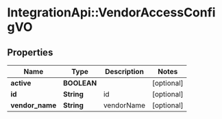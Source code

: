 # IntegrationApi::VendorAccessConfigVO

## Properties
Name | Type | Description | Notes
------------ | ------------- | ------------- | -------------
**active** | **BOOLEAN** |  | [optional] 
**id** | **String** | id | [optional] 
**vendor_name** | **String** | vendorName | [optional] 


